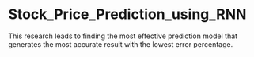 # Stock_Price_Prediction_using_RNN
 This research leads to finding the most effective prediction model that generates the most accurate result with the lowest error percentage. 
